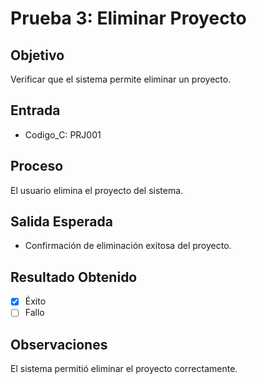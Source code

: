 # Prueba 3: Eliminar Proyecto

## Objetivo
Verificar que el sistema permite eliminar un proyecto.

## Entrada
- Codigo_C: PRJ001

## Proceso
El usuario elimina el proyecto del sistema.

## Salida Esperada
- Confirmación de eliminación exitosa del proyecto.

## Resultado Obtenido
- [X] Éxito
- [ ] Fallo

## Observaciones
El sistema permitió eliminar el proyecto correctamente.
